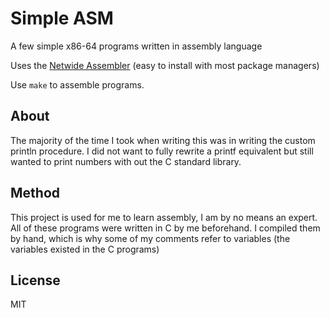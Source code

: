 # Simple ASM

A few simple x86-64 programs written in assembly language

Uses the [Netwide Assembler](https://www.nasm.us/) (easy to install with most package managers)

Use `make` to assemble programs.

## About

The majority of the time I took when writing this was in writing the custom println procedure. I did not want to fully rewrite a printf equivalent but still wanted to print numbers with out the C standard library.

## Method

This project is used for me to learn assembly, I am by no means an expert. All of these programs were written in C by me beforehand. I compiled them by hand, which is why some of my comments refer to variables (the variables existed in the C programs)

## License

MIT
